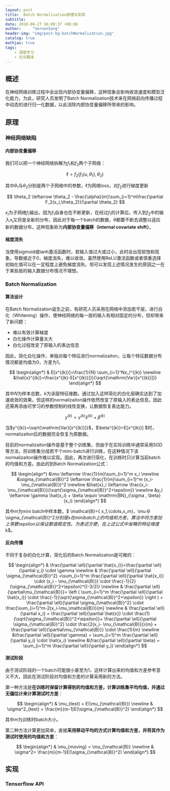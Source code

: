 ```yaml
---
layout: post
title:  Batch Normalization原理与实现
subtitle: 
date: 2018-06-27 16:09:37 +08:00
author:     "VernonSong"
header-img: "img/post-bg-batchNormalization.jpg"
catalog: true
mathjax: true
tags:
    - 深度学习
    - 论文翻译
---
```


## 概述
在神经网络训练过程中会出现内部协变量偏移，这种现象会影响收敛速度和模型泛化能力，为此，研究人员发明了Batch Normalization技术来在网络前向传播过程中动态的进行归一化数据，以此消除内部协变量偏移所带来的影响。

## 原理
### 神经网络缺陷
#### 内部协变量偏移
我们可以把一个神经网络拆解为$f_1$和$f_2$两个子网络：

$$
\ell =f_2(f_1(u,\theta_1),\theta_2)
$$

其中$\theta_1$与$\theta_2$分别是两个子网络中的参数，$\ell$为网络loss，对$f_2$进行梯度更新

$$
\theta_2 \leftarrow \theta_2 - \frac{\alpha}{m}\sum_{i=1}^m\frac{\partial F_2(x_i,\theta_2)}{\partial \theta_2}
$$

$x_i$为子网络$f_1$输出，因为$f_1$自身也在不断更新，在经过$f_1$的计算后，传入到$f_2$中的输入$x_i$又将是全新的分布，因此对于每一个batch的数据，$\theta$都要不断去调整以适应新的数据分布，这种现象称为**内部协变量偏移（internal covariate shift）**。

#### 梯度消失
当使用sigmoid或tanh激活函数时，若输入值过大或过小，此时会出现软饱和现象，导数接近于0，梯度消失，难以收敛。虽然使用ReLU激活函数或者慎重选择初始化值可以在一定程度上避免梯度消失。但可以发现上述情况发生的原因之一在于某些层的输入数据分布情况不理想。

### Batch Normalization
#### 算法设计
在Batch Normalization诞生之前，有研究人员采用在网络中添加若干层，进行白化（Whitening）操作，使神经网络的每一层的输入有相对固定的分布，但却带来了新问题：

- 难以有效计算梯度
- 白化操作计算量太大
- 白化过程改变了原输入的表达信息

因此，简化白化操作，单独对每个特征进行normalizaiton，让每个特征数据分布情况都是均值为0，方差为1。

$$
\begin{align*}
& E[x^{(k)}]=\frac{1}{N} \sum_{i=1}^Nx_i^{(k)}
\newline &\hat{x}^{(k)}=\frac{x^{(k)-E[x^{(k)}]}}{\sqrt{\mathrm{Var}[x^{(k)}]}}
\end{align*}
$$

其中$N$为样本总数，$k$为该层特征维数。通过加入这样简化的白化层确实达到了加速收敛的效果，但这样的normalizaiton操作依然改变了原输入的表达信息。因此还需再添由可学习的参数控制的线性变换，让数据恢复表达能力。

$$
y^{(k)}=\gamma^{(k)} \hat{x}^{(k)} + \beta^{(k)} 
$$

当$y^{(k)}=\sqrt{\mathrm{Var}[x^{(k)}]}$，$\beta^{(k)}=E[x^{(k)}] $时，normalizaiton后的数据完全恢复为原数据。

目前的normalizaiton操作是基于整个训练集，但由于在实际训练中通常采用SGD等方法，将训练集分成若干个mini-batch进行训练，在这种情况下该normalizaiton操作难以实现。因此，再次进行简化，在训练时只计算当前batch的均值和方差。由此的到Batch Normalization公式：

$$
\begin{align*}
 &\mu \leftarrow \frac{1}{m}\sum_{i=1}^m x_i
\newline &\sigma_{\mathcal{B}}^2 \leftarrow \frac{1}{m}\sum_{i=1}^m (x_i-\mu_{\mathcal{B}})^2
\newline &\hat{x}_i \leftarrow \frac{x_i-\mu_{\mathcal{B}}}{\sqrt{\sigma_{\mathcal{B}}^2+\epsilon}}
\newline &y_i \leftarrow \gamma \hat{x_i} + \beta \equiv \mathrm{BN}_{\sigma , \beta}(x_i)
\end{align*}
$$

其中$m$为mini batch中样本数，$ \mathcal{B}=\{ x_1,\cdots,x_m\}$，$\mu$与$\sigma_{\mathcal{B}}^2$分别是$x$在mini batch上的均值和方差，算法中将方差加上常数$\epsilon$以保证数值稳定性。为表述方便，在上述公式中省略的特征维度$k$。

#### 反向传播
不同于复杂的白化计算，简化后的Batch Normalization是可微的：

$$
\begin{align*}
& \frac{\partial \ell}{\partial \hat{x_i}}=\frac{\partial \ell}{\partial y_i} \cdot \gamma
 \newline & \frac{\partial \ell}{\partial \sigma_{\mathcal{B}}^2} =\sum_{i=1}^m \frac{\partial \ell}{\partial \hat{x_i}} \cdot (x_i - \mu_{\mathcal{B}}) \cdot \frac{-1}{2}(\sigma_{\mathcal{B}}^2+\epsilon)^{(-3/2)}
\newline & \frac{\partial \ell}{\partial\mu_{\mathcal{B}}}=	\left (  \sum_{i=1}^m \frac{\partial \ell}{\partial \hat{x_i}} \cdot \frac{-1}{\sqrt{\sigma_{\mathcal{B}}^2+\epsilon}} \right ) + \frac{\partial \ell}{\partial \sigma_{\mathcal{B}}^2} \cdot \frac{\sum_{i=1}^m-2(x_i-\mu_\mathcal{B})}{m}
\newline & \frac{\partial \ell}{\partial x_i} = \frac{\partial \ell}{\partial \hat{x}} \cdot \frac{1}{\sqrt{\sigma_{\mathcal{B}}^2+\epsilon}}+ \frac{\partial \ell}{\partial \sigma_{\mathcal{B}}^2} \cdot \frac{2(x_i- \mu_{\mathcal{B}})}{m} + \frac{\partial \ell}{\partial\mu_{\mathcal{B}}} \cdot \frac{1}{m}
\newline &\frac{\partial \ell}{\partial \gamma} = \sum_{i=1}^m \frac{\partial \ell}{\partial y_i} \cdot \hat{x_i}
\newline &\frac{\partial \ell}{\partial \beta} = \sum_{i=1}^m \frac{\partial \ell}{\partial y_i}
\end{align*}
$$

#### 测试阶段
由于测试阶段的一个batch可能很小甚至为1，这样计算出来的均值和方差参考意义不大，因此在测试阶段对均值和方差的计算采用新的方法。

第一种方法是**在训练时保留计算得到的均值和方差，计算训练集平均均值，并通过无偏估计来计算测试时方差**：

$$
\begin{align*}
& \mu_{test} = E(\mu_{\mathcal{B}})
\newline & \sigma^2_{test}  = \frac{m}{m-1}E(\sigma_{\mathcal{B}}^2)
\end{align*}
$$

其中$m$为训练时batch大小。

第二种方法计算更加简单，直接**采用移动平均的方式计算均值和方差，并将其作为测试时使用的均值和方差**：

$$
\begin{align*}
& \mu_{moving} = \mu_{\mathcal{B}}
\newline & \sigma^2= \frac{m}{m-1}E(\sigma_{\mathcal{B}}^2)
\end{align*}
$$

## 实现
### Tensorflow API




